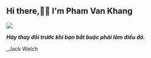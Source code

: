 
  ## Hi there,👋👋 I'm Pham Van Khang 
  
<img align="center" src="https://github-readme-stats.vercel.app/api/?username=vkhangstack&theme=dracula" />

  _**Hãy thay đổi trước khi bạn bắt buộc phải làm điều đó.**_

_Jack Welch